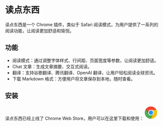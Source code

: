 # 读点东西

读点东西是一个 Chrome 插件，类似于 Safari 阅读模式，为用户提供了一系列的阅读功能，让阅读更加舒适和愉悦。

## 功能

- 阅读模式：通过调整字体样式、行间距、页面宽度等参数，让阅读更加舒适。
- Chat 文章：生成文章摘要、交互式阅读。
- 翻译：支持谷歌翻译、腾讯翻译、OpenAI 翻译，让用户轻松阅读全球资讯。
- 下载 Markdown 格式：方便用户将文章保存到本地，随时查看。

## 安装

读点东西已经上线了 Chrome Web Store，用户可以在这里下载和使用：[![](assets/chrome.png)](https://chrome.google.com/webstore/detail/read-something/bcagnbmncmeliaknnhmbkkgackfipoic)

